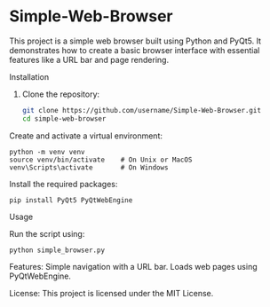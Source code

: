 # Simple-Web-Browser
This project is a simple web browser built using Python and PyQt5. It demonstrates how to create a basic browser interface with essential features like a URL bar and page rendering.

Installation
1. Clone the repository:
   ```bash
   git clone https://github.com/username/Simple-Web-Browser.git
   cd simple-web-browser

Create and activate a virtual environment:

    python -m venv venv
    source venv/bin/activate    # On Unix or MacOS
    venv\Scripts\activate       # On Windows

Install the required packages:
      
    pip install PyQt5 PyQtWebEngine

Usage

Run the script using:
    
    python simple_browser.py

Features:
Simple navigation with a URL bar.
Loads web pages using PyQtWebEngine.

License:
This project is licensed under the MIT License.




